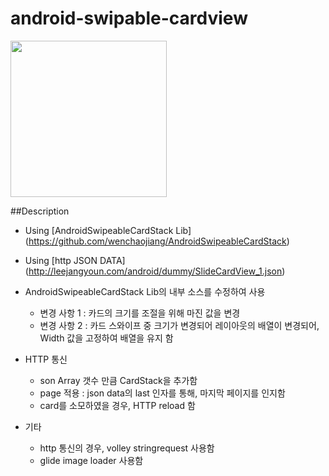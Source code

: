 # android-swipable-cardview

<img src="https://github.com/jangyoun/android-swipable-cardview/raw/master/preview.gif" width="250">

##Description
 - Using [AndroidSwipeableCardStack Lib] (https://github.com/wenchaojiang/AndroidSwipeableCardStack)
 - Using [http JSON DATA] (http://leejangyoun.com/android/dummy/SlideCardView_1.json)

 - AndroidSwipeableCardStack Lib의 내부 소스를 수정하여 사용
    - 변경 사항 1 : 카드의 크기를 조절을 위해 마진 값을 변경
    - 변경 사항 2 : 카드 스와이프 중 크기가 변경되어 레이아웃의 배열이 변경되어, Width 값을 고정하여 배열을 유지 함

 - HTTP 통신
   - son Array 갯수 만큼 CardStack을 추가함
   - page 적용 : json data의 last 인자를 통해, 마지막 페이지를 인지함
   - card를 소모하였을 경우, HTTP reload 함

 - 기타 
   - http 통신의 경우, volley stringrequest 사용함
   - glide image loader 사용함
